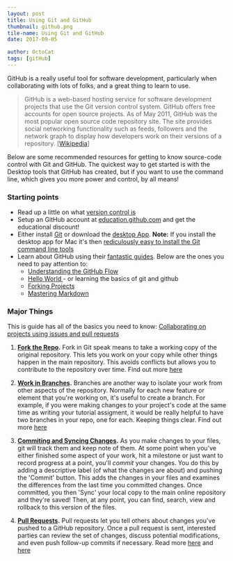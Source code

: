 ```yaml
---
layout: post
title: Using Git and GitHub
thumbnail: github.png
tile-name: Using Git and GitHub
date: 2017-09-05

author: OctoCat
tags: [gitHub]
---
```


GitHub is a really useful tool for software development, particularly when collaborating with lots of folks, and a great thing to learn to use.
> GitHub is a web-based hosting service for software development projects that use the Git version control system. GitHub offers free accounts for open source projects. As of May 2011, GitHub was the most popular open source code repository site. The site provides social networking functionality such as feeds, followers and the network graph to display how developers work on their versions of a repository. [[Wikipedia](http://en.wikipedia.org/wiki/GitHub)]

Below are some recommended resources for getting to know source-code control with Git and GitHub. The quickest way to get started is with the Desktop tools that GitHub has created, but if you want to use the command line, which gives you more power and control, by all means!

### Starting points
- Read up a little on what [version control is](https://git-scm.com/book/en/v2/Getting-Started-About-Version-Control)
- Setup an GitHub account at [education.github.com](https://education.github.com) and get the educational discount!
- Either install [Git](https://git-scm.com/book/en/v2/Getting-Started-Installing-Git) or download the [desktop App](https://desktop.github.com). __Note:__ If you install the desktop app for Mac it's then [rediculously easy to install the Git command line tools](https://github.com/blog/1510-installing-git-from-github-for-mac)
- Learn about GitHub using their [fantastic guides](https://guides.github.com). Below are the ones you need to pay attention to: 
  - [Understanding the GitHub Flow](https://guides.github.com/introduction/flow/)
  - [Hello World ](https://guides.github.com/activities/hello-world/) - or learning the basics of git and github 
  - [Forking Projects](https://guides.github.com/activities/forking/)
  - [Mastering Markdown](https://guides.github.com/features/mastering-markdown/)
  
### Major Things
This is guide has all of the basics you need to know: [Collaborating on projects using issues and pull requests](https://help.github.com/categories/collaborating-on-projects-using-issues-and-pull-requests/)
1. __[Fork the Repo](https://help.github.com/articles/working-with-forks/).__ Fork in Git speak means to take a working copy of the original repository. This lets you work on your copy while other things happen in the main repository. This avoids conflicts but allows you to contribute to the repository over time. Find out more [here](https://help.github.com/articles/working-with-forks/)
  
2. __[Work in Branches](https://git-scm.com/book/no-nb/v1/Git-Branching-What-a-Branch-Is).__ Branches are another way to isolate your work from other aspects of the repository. Normally for each new feature or element that you're working on, it's useful to create a branch. For example, if you were making changes to your project's code at the same time as writing your tutorial assigment, it would be really helpful to have two branches in your repo, one for each. Keeping things clear. Find out more [here](https://help.github.com/desktop/guides/contributing/making-changes-in-a-branch/)
 
3. __[Commiting and Syncing Changes](https://help.github.com/desktop/guides/contributing/committing-and-reviewing-changes-to-your-project/).__ As you make changes to your files, git will track them and keep note of them. At some point when you've either finished some aspect of your work, hit a milestone or just want to record progress at a point, you'll _commit_ your changes. You do this by adding a descriptive label (of what the changes are about) and pushing the 'Commit' button. This adds the changes in your files and examines the differences from the last time you committed changes. Once committed, you then 'Sync' your local copy to the main online repository and they're saved! Then, at any point, you can find, search, view and rollback to this version of the files.

4. __[Pull Requests](https://yangsu.github.io/pull-request-tutorial/).__ Pull requests let you tell others about changes you've pushed to a GitHub repository. Once a pull request is sent, interested parties can review the set of changes, discuss potential modifications, and even push follow-up commits if necessary. Read more [here](https://help.github.com/articles/proposing-changes-to-a-project-with-pull-requests/) and [here](https://www.atlassian.com/git/tutorials/making-a-pull-request/)
